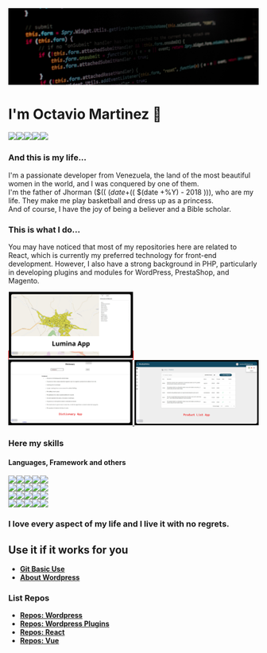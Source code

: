 <a href="https://github.com/zenx5">
  <img src="https://raw.githubusercontent.com/zenx5/zenx5/main/images/banner.jpg" />
</a>


# I'm Octavio Martinez 👋
<div style="display:flex; flex-direction:row">
  <img src="https://img.shields.io/badge/Status-Always Up-lightgreen?style=plastic"/>
  <a href="mailto:omartinez1618@gmail.com"><img src="https://img.shields.io/badge/Mail-omartinez1618@gmail.com-red?style=plastic&logo=gmail"/></a>
  <a href="https://api.whatsapp.com/send/?phone=58460644067&text&app_absent=0"><img src="https://img.shields.io/badge/Whatasapp-+584260644067-green?style=plastic&logo=whatsapp"/></a>
  <a href="https://docs.google.com/presentation/d/1FwwnfO3ecUqhXlx7hAwhGJvbllphLLBun5fbn023Y0k/edit?usp=sharing" target="_blank"><img src="https://img.shields.io/badge/CV-ES-green?style=plastic&logo=pagekit"/></a>
  <a href="https://docs.google.com/presentation/d/17R2iMB2Om0lBKg_NBRrdaq75TSGJhrGxqEOlDaWyFz8/edit?usp=sharing" target="_blank"><img src="https://img.shields.io/badge/CV-PT-green?style=plastic&logo=pagekit"/></a>
</div>

### And this is my life...
I'm a passionate developer from Venezuela, the land of the most beautiful women in the world, and I was conquered by one of them.<br>
I'm the father of Jhorman ($(( $(date +%Y) - 2004 ))) and Ana ($(( $(date +%Y) - 2018 ))), who are my life. They make me play basketball and dress up as a princess.<br>
And of course, I have the joy of being a believer and a Bible scholar.

### This is what I do...
You may have noticed that most of my repositories here are related to React, which is currently my preferred technology for front-end development. However, I also have a strong background in PHP, particularly in developing plugins and modules for WordPress, PrestaShop, and Magento.

<span>
  <a href="https://zenx5.github.io/lumina-test/" style="text-align:center; border:1px solid red;">
    <img src="https://raw.githubusercontent.com/zenx5/zenx5/main/images/lumina-app.jpg" style="width: 250px;"/>
  </a>
</span>

<span>
  <a href="https://zenx5.github.io/dictionary/" >
    <img src="https://raw.githubusercontent.com/zenx5/zenx5/main/images/dictionary-app.jpg" style="width: 250px;"/>
  </a>
</span>

<span>
  <a href="https://zenx5.github.io/test-visual-software/" >
    <img src="https://raw.githubusercontent.com/zenx5/zenx5/main/images/product-list.jpg" style="width: 250px;"/>
  </a>
</span>


### Here my skills
#### Languages, Framework and others
<div style="display:flex; flex-direction:column">
  <div style="display:flex; flex-direction:row;">
    <img src="https://img.shields.io/badge/Html5-Advanced-lightgreen?style=for-the-badge&logo=html5"/>
    <img src="https://img.shields.io/badge/CSS3-Advanced-lightgreen?style=for-the-badge&logo=css3"/>
    <img src="https://img.shields.io/badge/Javascript-Advanced-lightgreen?style=for-the-badge&logo=javascript"/>
    <img src="https://img.shields.io/badge/PHP-Advanced-lightgreen?style=for-the-badge&logo=php"/>
    <img src="https://img.shields.io/badge/SQL-Medium-yellow?style=for-the-badge&logo=mysql"/>
  </div>
  <div style="display:flex; flex-direction:row;">
    <img src="https://img.shields.io/badge/jQuery-Advanced-lightgreen?style=for-the-badge&logo=jquery"/>
    <img src="https://img.shields.io/badge/React-Advanced-lightgreen?style=for-the-badge&logo=react"/>
    <img src="https://img.shields.io/badge/Mui-Advanced-lightgreen?style=for-the-badge&logo=mui"/>
    <img src="https://img.shields.io/badge/Vuejs-Advanced-lightgreen?style=for-the-badge&logo=vuedotjs"/>
    <img src="https://img.shields.io/badge/Vuetify-Advanced-lightgreen?style=for-the-badge&logo=vuetify"/>
  </div>
  <div style="display:flex; flex-direction:row;">
    <img src="https://img.shields.io/badge/Laravel-Advanced-lightgreen?style=for-the-badge&logo=laravel"/>
    <img src="https://img.shields.io/badge/Wordpress-Advanced-lightgreen?style=for-the-badge&logo=wordpress"/>
    <img src="https://img.shields.io/badge/Woocommerce-Advanced-lightgreen?style=for-the-badge&logo=woocommerce"/>
    <img src="https://img.shields.io/badge/Elementor-Advanced-lightgreen?style=for-the-badge&logo=elementor"/>
    <img src="https://img.shields.io/badge/Git-Advanced-lightgreen?style=for-the-badge&logo=git"/>
  </div>
  <div style="display:flex; flex-direction:row;">
    <img src="https://img.shields.io/badge/Prestashop-Advanced-lightgreen?style=for-the-badge&logo=prestashop"/>
    <img src="https://img.shields.io/badge/Magento-Advanced-lightgreen?style=for-the-badge&logo=magento"/>
    <img src="https://img.shields.io/badge/Bootstrap-Advanced-lightgreen?style=for-the-badge&logo=bootstrap"/>
    <img src="https://img.shields.io/badge/Docker-Medium-yellow?style=for-the-badge&logo=docker"/>
    <img src="https://img.shields.io/badge/Angular-Medium-yellow?style=for-the-badge&logo=angular"/>
  </div>
</div>

### I love every aspect of my life and I live it with no regrets.

###
###
###

## Use it if it works for you

* [**Git Basic Use**](https://github.com/zenx5/zenx5/wiki/Git-basic-use)
* [**About Wordpress**](https://github.com/zenx5/zenx5/blob/main/habilitar%20endopoint%20en%20wordpress.mp4)

### List Repos
* [**Repos: Wordpress**](https://github.com/zenx5?tab=repositories&q=wordpress)
* [**Repos: Wordpress Plugins**](https://github.com/zenx5?tab=repositories&q=plugins)
* [**Repos: React**](https://github.com/zenx5?tab=repositories&q=react)
* [**Repos: Vue**](https://github.com/zenx5?tab=repositories&q=vue)
